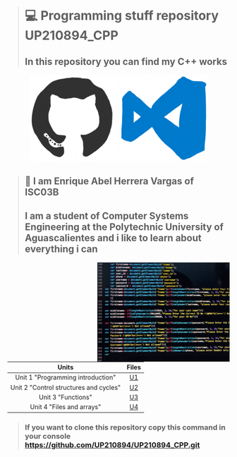 > # ‍💻 Programming stuff repository UP210894_CPP
> ## In this repository you can find my C++ works
  <p align="center">
  <img src="imagens/giphy.gif" width="200"> 
  <img src="imagens/giphy (1).gif" width="200"> 

> ## 🦸  I am Enrique Abel Herrera Vargas of ISC03B
> ## I am a student of Computer Systems Engineering at the Polytechnic University of Aguascalientes and i like to learn about everything i can

 <img src="imagens/Gif.gif" width="300" p align="right">

| Units  | Files |
| :----: | :---: |
| Unit 1 "Programming introduction" |  [U1](https://github.com/UP210894/UP210894_CPP/tree/main/U1)  |
| Unit 2 "Control structures and cycles" |  [U2](https://github.com/UP210894/UP210894_CPP/tree/main/U2) |
| Unit 3 "Functions" |  [U3](https://github.com/UP210894/UP210894_CPP/tree/main/U3) |
| Unit 4 "Files and arrays" |  [U4](https://github.com/UP210894/UP210894_CPP/tree/main/U4)  |
> ### If you want to clone this repository copy this command in your console https://github.com/UP210894/UP210894_CPP.git
